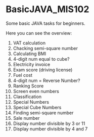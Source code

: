 # BasicJAVA_MIS102
Some basic JAVA tasks for beginners.

Here you can see the overview:

1. VAT calculation
2. Chacking semi-square number
3. Calculating BMI
4. 4-digit num equal to cube?
5. Electricity invoice
6. Exam score (driving license)
7. Fuel cost
8. 4-digit num = Reverse Number?
9. Ranking Score
10. Screen even numbers
11. Classification
12. Special Numbers
13. Special Cube Numbers
14. Finding semi-square number
15. Sale number
16. Display number divisible by 3 or 11
17. Display number divisible by 4 and 7
